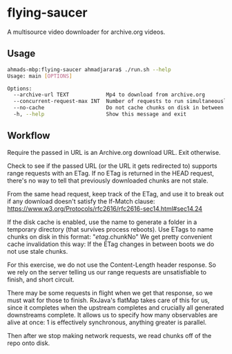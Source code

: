 # flying-saucer

A multisource video downloader for archive.org videos.

## Usage
``` sh
ahmads-mbp:flying-saucer ahmadjarara$ ./run.sh --help
Usage: main [OPTIONS]

Options:
  --archive-url TEXT            Mp4 to download from archive.org
  --concurrent-request-max INT  Number of requests to run simultaneously
  --no-cache                    Do not cache chunks on disk in between runs
  -h, --help                    Show this message and exit
```

## Workflow
Require the passed in URL is an Archive.org download URL. Exit otherwise.

Check to see if the passed URL (or the URL it gets redirected to) supports range requests with an ETag. 
If no ETag is returned in the HEAD request, there's no way to tell that previously downloaded chunks are not stale.

From the same head request, keep track of the ETag, and use it to break out if any download doesn't satisfy the If-Match clause:
https://www.w3.org/Protocols/rfc2616/rfc2616-sec14.html#sec14.24

If the disk cache is enabled, use the name to generate a folder in a temporary directory (that survives process reboots).
Use ETags to name chunks on disk in this format: "$etag.$chunkNo"
We get pretty convenient cache invalidation this way: If the ETag changes in between boots we do not use stale chunks.

For this exercise, we do not use the Content-Length header response. 
So we rely on the server telling us our range requests are unsatisfiable to finish, and short circuit.

There may be some requests in flight when we get that response, so we must wait for those to finish.
RxJava's flatMap takes care of this for us, since it completes when the upstream completes and crucially all 
generated downstreams complete. It allows us to specify how many observables are alive at once: 1 is effectively
synchronous, anything greater is parallel.

Then after we stop making network requests, we read chunks off of the repo onto disk. 
